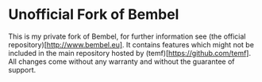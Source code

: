 # Unofficial Fork of Bembel

This is my private fork of Bembel, for further information see (the official repository)[http://www.bembel.eu]. It contains features which might not be included in the main repository hosted by (temf)[https://github.com/temf]. All changes come without any warranty and without the guarantee of support.